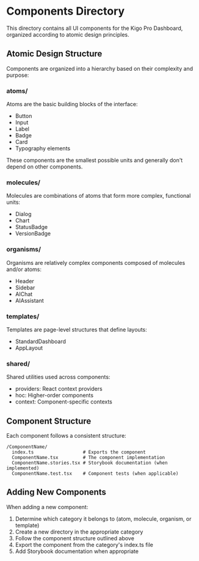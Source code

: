 # Components Directory

This directory contains all UI components for the Kigo Pro Dashboard, organized according to atomic design principles.

## Atomic Design Structure

Components are organized into a hierarchy based on their complexity and purpose:

### atoms/

Atoms are the basic building blocks of the interface:

- Button
- Input
- Label
- Badge
- Card
- Typography elements

These components are the smallest possible units and generally don't depend on other components.

### molecules/

Molecules are combinations of atoms that form more complex, functional units:

- Dialog
- Chart
- StatusBadge
- VersionBadge

### organisms/

Organisms are relatively complex components composed of molecules and/or atoms:

- Header
- Sidebar
- AIChat
- AIAssistant

### templates/

Templates are page-level structures that define layouts:

- StandardDashboard
- AppLayout

### shared/

Shared utilities used across components:

- providers: React context providers
- hoc: Higher-order components
- context: Component-specific contexts

## Component Structure

Each component follows a consistent structure:

```
/ComponentName/
  index.ts                  # Exports the component
  ComponentName.tsx         # The component implementation
  ComponentName.stories.tsx # Storybook documentation (when implemented)
  ComponentName.test.tsx    # Component tests (when applicable)
```

## Adding New Components

When adding a new component:

1. Determine which category it belongs to (atom, molecule, organism, or template)
2. Create a new directory in the appropriate category
3. Follow the component structure outlined above
4. Export the component from the category's index.ts file
5. Add Storybook documentation when appropriate 